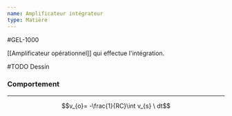 ```yaml
---
name: Amplificateur intégrateur
type: Matière
---
```

#GEL-1000 

[[Amplificateur opérationnel]] qui effectue l'intégration.

#TODO Dessin

### Comportement
---
$$v_{o}= -\frac{1}{RC}\int v_{s} \ dt$$ 
